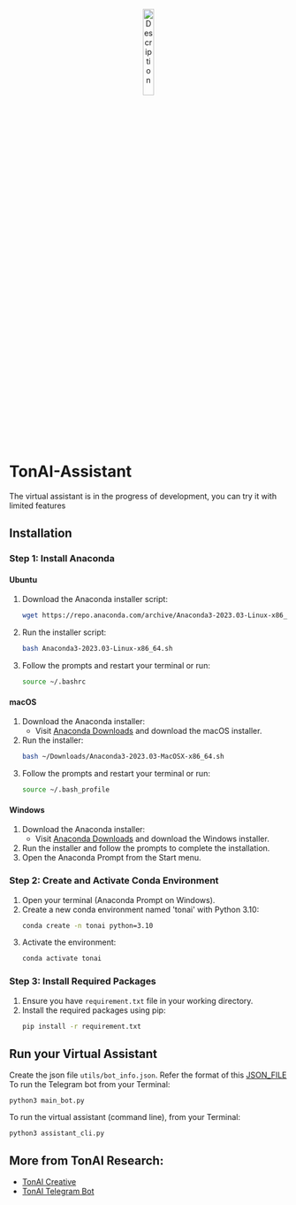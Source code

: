 <p align="center">
  <img src="stuffs/splash.png" alt="Description" style="width: 20%;">
</p>

# TonAI-Assistant
The virtual assistant is in the progress of development, you can try it with limited features

## Installation
### Step 1: Install Anaconda
#### Ubuntu
1. Download the Anaconda installer script:
    ```bash
    wget https://repo.anaconda.com/archive/Anaconda3-2023.03-Linux-x86_64.sh
    ```
2. Run the installer script:
    ```bash
    bash Anaconda3-2023.03-Linux-x86_64.sh
    ```
3. Follow the prompts and restart your terminal or run:
    ```bash
    source ~/.bashrc
    ```
#### macOS
1. Download the Anaconda installer:
    - Visit [Anaconda Downloads](https://www.anaconda.com/products/distribution#download-section) and download the macOS installer.
2. Run the installer:
    ```bash
    bash ~/Downloads/Anaconda3-2023.03-MacOSX-x86_64.sh
    ```
3. Follow the prompts and restart your terminal or run:
    ```bash
    source ~/.bash_profile
    ```
#### Windows
1. Download the Anaconda installer:
    - Visit [Anaconda Downloads](https://www.anaconda.com/products/distribution#download-section) and download the Windows installer.
2. Run the installer and follow the prompts to complete the installation.
3. Open the Anaconda Prompt from the Start menu.

### Step 2: Create and Activate Conda Environment

1. Open your terminal (Anaconda Prompt on Windows).
2. Create a new conda environment named 'tonai' with Python 3.10:
    ```bash
    conda create -n tonai python=3.10
    ```
3. Activate the environment:
    ```bash
    conda activate tonai
    ```
### Step 3: Install Required Packages

1. Ensure you have `requirement.txt` file in your working directory.
2. Install the required packages using pip:
    ```bash
    pip install -r requirement.txt
    ```

## Run your Virtual Assistant
Create the json file ```utils/bot_info.json```. Refer the format of this [JSON_FILE](https://github.com/tungedng2710/TonAI-Assistant/blob/main/utils/bot_info_example.json)
To run the Telegram bot from your Terminal:
```
python3 main_bot.py
```

To run the virtual assistant (command line), from your Terminal:
```
python3 assistant_cli.py
```

## More from TonAI Research:
* [TonAI Creative](https://github.com/tungedng2710/TonAI-Creative)
* [TonAI Telegram Bot](https://github.com/tungedng2710/TonAI-Telegram)
